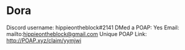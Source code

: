 # Dora

Discord username: hippieontheblock#2141
DMed a POAP: Yes
Email: mailto:hippieontheblock@gmail.com
Unique POAP Link: http://POAP.xyz/claim/yymjwi